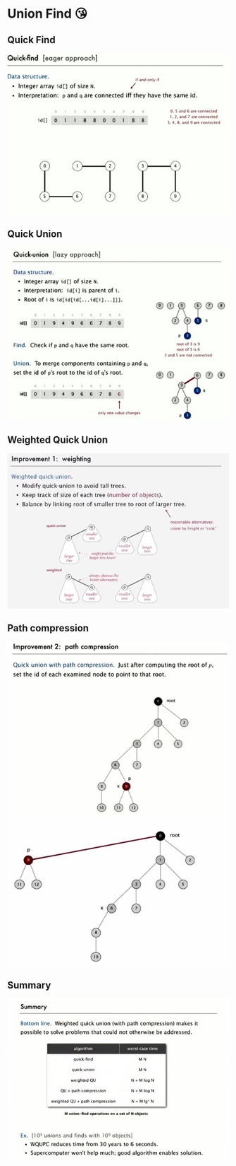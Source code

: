 Union Find :kissing_heart:
===================================
## Quick Find
![QuickFind](img/quickfind.JPG)
## Quick Union
![dataStructures.QuickUnion](img/quickunion.JPG)
## Weighted Quick Union
![dataStructures.WeightedQuickUnion](img/weightedquickunion.JPG)
## Path compression
![pathcomp1](img/pathcomp1.JPG) ![pathcomp2](img/pathcomp2.JPG)
## Summary
![ScreenShot](img/unionfind.JPG)
